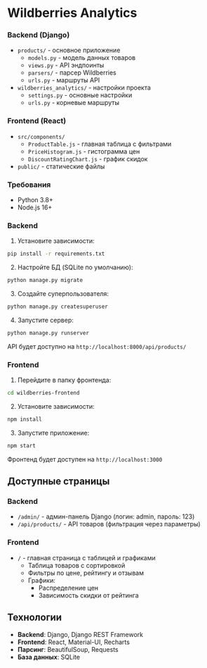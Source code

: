 # Wildberries Analytics

### Backend (Django)
- `products/` - основное приложение
  - `models.py` - модель данных товаров
  - `views.py` - API эндпоинты
  - `parsers/` - парсер Wildberries
  - `urls.py` - маршруты API
- `wildberries_analytics/` - настройки проекта
  - `settings.py` - основные настройки
  - `urls.py` - корневые маршруты

### Frontend (React)
- `src/components/`
  - `ProductTable.js` - главная таблица с фильтрами
  - `PriceHistogram.js` - гистограмма цен
  - `DiscountRatingChart.js` - график скидок
- `public/` - статические файлы

### Требования
- Python 3.8+
- Node.js 16+

### Backend
1. Установите зависимости:
```bash
pip install -r requirements.txt
```

2. Настройте БД (SQLite по умолчанию):
```bash
python manage.py migrate
```

3. Создайте суперпользователя:
```bash
python manage.py createsuperuser
```

4. Запустите сервер:
```bash
python manage.py runserver
```

API будет доступно на `http://localhost:8000/api/products/`

### Frontend
1. Перейдите в папку фронтенда:
```bash
cd wildberries-frontend
```

2. Установите зависимости:
```bash
npm install
```

3. Запустите приложение:
```bash
npm start
```

Фронтенд будет доступен на `http://localhost:3000`

## Доступные страницы

### Backend
- `/admin/` - админ-панель Django (логин: admin, пароль: 123)
- `/api/products/` - API товаров (фильтрация через параметры)

### Frontend
- `/` - главная страница с таблицей и графиками
  - Таблица товаров с сортировкой
  - Фильтры по цене, рейтингу и отзывам
  - Графики:
    - Распределение цен
    - Зависимость скидки от рейтинга

## Технологии

- **Backend**: Django, Django REST Framework
- **Frontend**: React, Material-UI, Recharts
- **Парсинг**: BeautifulSoup, Requests
- **База данных**: SQLite
